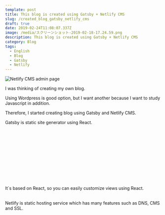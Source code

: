 ```yaml
---
template: post
title: This blog is created using Gatsby + Netlify CMS
slug: /created_blog_gatsby_netlify_cms
draft: true
date: 2019-02-24T11:08:07.337Z
image: /media/スクリーンショット-2019-02-18-17.24.59.png
description: This blog is created using Gatsby + Netlify CMS
category: Blog
tags:
  - English
  - Blog
  - Gatsby
  - Netlify
---
```

![Netlify CMS admin page](/media/スクリーンショット-2019-02-18-17.24.59.png "Netlify CMS admin page")

I was thinking of creating my own blog.

Using Wordpress is good option, but I want another because I want to study Javascript in addition.

Therefore, I started creating blog using Gatsby and Netlify CMS.

Gatsby is static site generator using React.

<div class="iframely-embed"><div class="iframely-responsive" style="height: 168px; padding-bottom: 0;"><a href="https://www.gatsbyjs.org/" data-iframely-url="//cdn.iframe.ly/api/iframe?url=https%3A%2F%2Fwww.gatsbyjs.org%2F&key=b9fe832f5332a1c3e40cbe51810e08d3"></a></div></div>

It`s based on React, so you can easily customize views using React.

<br />
Netlify is static hosting service which has many features such as DNS, CMS and SSL.

<div class="iframely-embed"><div class="iframely-responsive" style="height: 168px; padding-bottom: 0;"><a href="https://www.netlify.com/" data-iframely-url="//cdn.iframe.ly/api/iframe?url=https%3A%2F%2Fwww.netlify.com%2F&key=b9fe832f5332a1c3e40cbe51810e08d3"></a></div></div>
